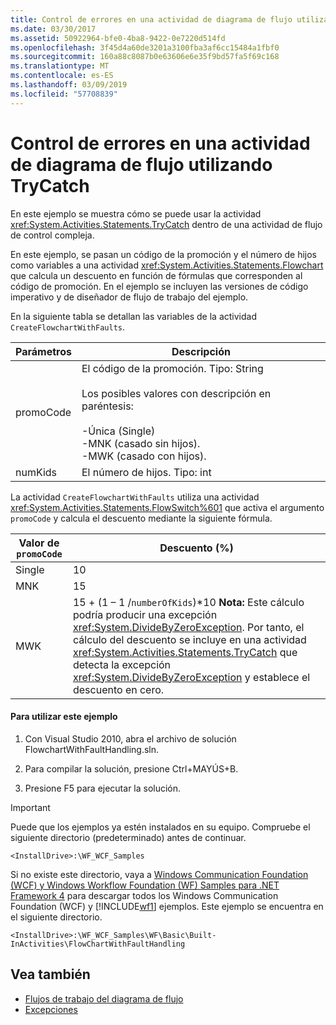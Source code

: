 ```yaml
---
title: Control de errores en una actividad de diagrama de flujo utilizando TryCatch
ms.date: 03/30/2017
ms.assetid: 50922964-bfe0-4ba8-9422-0e7220d514fd
ms.openlocfilehash: 3f45d4a60de3201a3100fba3af6cc15484a1fbf0
ms.sourcegitcommit: 160a88c8087b0e63606e6e35f9bd57fa5f69c168
ms.translationtype: MT
ms.contentlocale: es-ES
ms.lasthandoff: 03/09/2019
ms.locfileid: "57708839"
---
```

# <a name="fault-handling-in-a-flowchart-activity-using-trycatch"></a>Control de errores en una actividad de diagrama de flujo utilizando TryCatch
En este ejemplo se muestra cómo se puede usar la actividad <xref:System.Activities.Statements.TryCatch> dentro de una actividad de flujo de control compleja.

 En este ejemplo, se pasan un código de la promoción y el número de hijos como variables a una actividad <xref:System.Activities.Statements.Flowchart> que calcula un descuento en función de fórmulas que corresponden al código de promoción. En el ejemplo se incluyen las versiones de código imperativo y de diseñador de flujo de trabajo del ejemplo.

 En la siguiente tabla se detallan las variables de la actividad `CreateFlowchartWithFaults`.

|Parámetros|Descripción|
|----------------|-----------------|
|promoCode|El código de la promoción. Tipo: String<br /><br /> Los posibles valores con descripción en paréntesis:<br /><br /> -Única (Single)<br />-MNK (casado sin hijos).<br />-MWK (casado con hijos).|
|numKids|El número de hijos. Tipo: int|

 La actividad `CreateFlowchartWithFaults` utiliza una actividad <xref:System.Activities.Statements.FlowSwitch%601> que activa el argumento `promoCode` y calcula el descuento mediante la siguiente fórmula.

|Valor de `promoCode`|Descuento (%)|
|--------------------------|--------------------|
|Single|10|
|MNK|15|
|MWK|15 + (1 – 1 /`numberOfKids`)\*10 **Nota:**  Este cálculo podría producir una excepción <xref:System.DivideByZeroException>. Por tanto, el cálculo del descuento se incluye en una actividad <xref:System.Activities.Statements.TryCatch> que detecta la excepción <xref:System.DivideByZeroException> y establece el descuento en cero.|

#### <a name="to-use-this-sample"></a>Para utilizar este ejemplo

1.  Con Visual Studio 2010, abra el archivo de solución FlowchartWithFaultHandling.sln.

2.  Para compilar la solución, presione Ctrl+MAYÚS+B.

3.  Presione F5 para ejecutar la solución.

> [!IMPORTANT]
>  Puede que los ejemplos ya estén instalados en su equipo. Compruebe el siguiente directorio (predeterminado) antes de continuar.  
>   
>  `<InstallDrive>:\WF_WCF_Samples`  
>   
>  Si no existe este directorio, vaya a [Windows Communication Foundation (WCF) y Windows Workflow Foundation (WF) Samples para .NET Framework 4](https://go.microsoft.com/fwlink/?LinkId=150780) para descargar todos los Windows Communication Foundation (WCF) y [!INCLUDE[wf1](../../../../includes/wf1-md.md)] ejemplos. Este ejemplo se encuentra en el siguiente directorio.  
>   
>  `<InstallDrive>:\WF_WCF_Samples\WF\Basic\Built-InActivities\FlowChartWithFaultHandling`  
  
## <a name="see-also"></a>Vea también
- [Flujos de trabajo del diagrama de flujo](../flowchart-workflows.md)
- [Excepciones](../exceptions.md)
